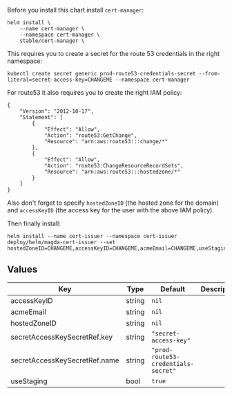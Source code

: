 Before you install this chart install `cert-manager`:

```
helm install \
    --name cert-manager \
    --namespace cert-manager \
    stable/cert-manager \
```

This requires you to create a secret for the route 53 credentials in the right namespace:

```
kubectl create secret generic prod-route53-credentials-secret --from-literal=secret-access-key=CHANGEME --namespace cert-manager
```

For route53 it also requires you to create the right IAM policy:

```
{
    "Version": "2012-10-17",
    "Statement": [
        {
            "Effect": "Allow",
            "Action": "route53:GetChange",
            "Resource": "arn:aws:route53:::change/*"
        },
        {
            "Effect": "Allow",
            "Action": "route53:ChangeResourceRecordSets",
            "Resource": "arn:aws:route53:::hostedzone/*"
        }
    ]
}
```

Also don't forget to specify `hostedZoneID` (the hosted zone for the domain) and `accessKeyID` (the access key for the user with the above IAM policy).

Then finally install:

```
helm install --name cert-issuer --namespace cert-issuer deploy/helm/magda-cert-issuer --set hostedZoneID=CHANGEME,accessKeyID=CHANGEME,acmeEmail=CHANGEME,useStaging=SHOULDIUSESTAGING
```

## Values

| Key | Type | Default | Description |
|-----|------|---------|-------------|
| accessKeyID | string | `nil` |  |
| acmeEmail | string | `nil` |  |
| hostedZoneID | string | `nil` |  |
| secretAccessKeySecretRef.key | string | `"secret-access-key"` |  |
| secretAccessKeySecretRef.name | string | `"prod-route53-credentials-secret"` |  |
| useStaging | bool | `true` |  |